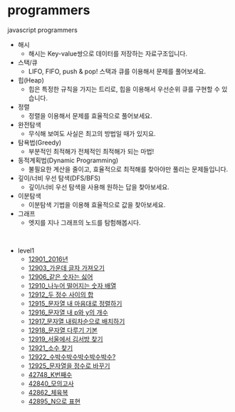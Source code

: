 # programmers
 javascript programmers

* 해시
  * 해시는 Key-value쌍으로 데이터를 저장하는 자료구조입니다.
* 스택/큐
  * LIFO, FIFO, push & pop! 스택과 큐를 이용해서 문제를 풀어보세요.
* 힙(Heap)
  * 힙은 특정한 규칙을 가지는 트리로, 힙을 이용해서 우선순위 큐를 구현할 수 있습니다.
* 정렬
  * 정렬을 이용해서 문제를 효율적으로 풀어보세요.
* 완전탐색
  * 무식해 보여도 사실은 최고의 방법일 때가 있지요.
* 탐욕법(Greedy)
  * 부분적인 최적해가 전체적인 최적해가 되는 마법!
* 동적계획법(Dynamic Programming)
  * 불필요한 계산을 줄이고, 효율적으로 최적해를 찾아야만 풀리는 문제들입니다.
* 깊이/너비 우선 탐색(DFS/BFS)
  * 깊이/너비 우선 탐색을 사용해 원하는 답을 찾아보세요.
* 이분탐색
  * 이분탐색 기법을 이용해 효율적으로 값을 찾아보세요.
* 그래프
  * 엣지를 지나 그래프의 노드를 탐험해봅시다.

<br>

* level1
  * [12901_2016년](https://github.com/Re120c03/programmers/blob/master/level1/42748.js)
  * [12903_가운데 글자 가져오기](https://github.com/Re120c03/programmers/blob/master/level1/42840.js)
  * [12906_같은 숫자는 싫어](https://github.com/Re120c03/programmers/blob/master/level1/42862.js)
  * [12910_나누어 떨어지는 숫자 배열](https://github.com/Re120c03/programmers/blob/master/level1/12901.js)
  * [12912_두 정수 사이의 합](https://github.com/Re120c03/programmers/blob/master/level1/12903.js)
  * [12915_문자열 내 마음대로 정렬하기]()
  * [12916_문자열 내 p와 y의 개수]()
  * [12917_문자열 내림차순으로 배치하기]()
  * [12918_문자열 다루기 기본]()
  * [12919_서울에서 김서방 찾기]()
  * [12921_소수 찾기]()
  * [12922_수박수박수박수박수박수?]()
  * [12925_문자열을 정수로 바꾸기]()
  * [42748_K번째수]()
  * [42840_모의고사]()
  * [42862_체육복]()
  * [42895_N으로 표현]()